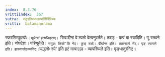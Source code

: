 ```yaml
---
index:  8.3.76
vrittiindex:  367
sutra:  स्फुरतिस्फलत्योर्निर्निविभ्यः
vritti:  balamanorama 
---
```


स्फरतिस्फुल्योः। `मूर्धन्य'इत्यधिकृतम्। `सिवादीनां वे'त्यतो वेत्यनुवर्तते। तदाह - षत्वं वा स्यादिति। णू स्तवने इति। णोपदेशः। परिणूतेति। `श्रयुकः किती'ति नेट्। कुङ् शब्दे। दीर्घान्त इति। ततश्चायं सेट्। पृङ् व्यायामे इति। ह्यस्वान्तोऽयमनिट्।`ऋद्धनोः स्ये' इति इटं मत्वाऽऽह - व्यापरिष्यते इति। मृङ्धातुरनिट्।

